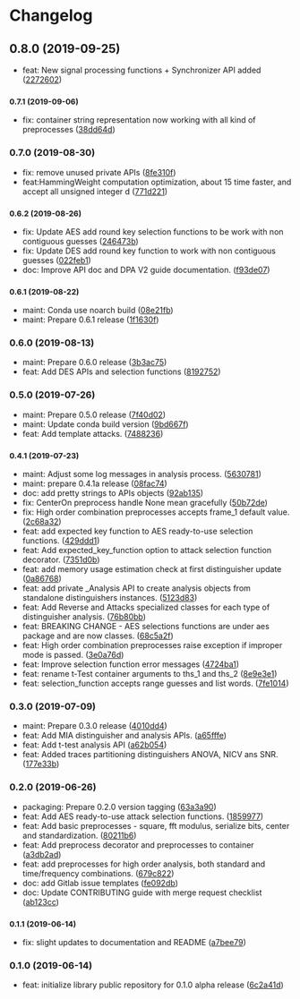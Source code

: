 # Changelog

## 0.8.0 (2019-09-25)

* feat: New signal processing functions + Synchronizer API added ([2272602](https://gitlab.com/eshard/scared/commit/2272602))

### <small>0.7.1 (2019-09-06)</small>

* fix: container string representation now working with all kind of preprocesses ([38dd64d](https://gitlab.com/eshard/scared/commit/38dd64d))

### 0.7.0 (2019-08-30)

* fix: remove unused private APIs ([8fe310f](https://gitlab.com/eshard/scared/commit/8fe310f))
* feat:HammingWeight computation optimization, about 15 time faster, and accept all unsigned integer d ([771d221](https://gitlab.com/eshard/scared/commit/771d221))

### <small>0.6.2 (2019-08-26)</small>

* fix: Update AES add round key selection functions to be work with non contiguous guesses ([246473b](https://gitlab.com/eshard/scared/commit/246473b))
* fix: Update DES add round key function to work with non contiguous guesses ([022feb1](https://gitlab.com/eshard/scared/commit/022feb1))
* doc: Improve API doc and DPA V2 guide documentation. ([f93de07](https://gitlab.com/eshard/scared/commit/f93de07))

### <small>0.6.1 (2019-08-22)</small>

* maint: Conda use noarch build ([08e21fb](https://gitlab.com/eshard/scared/commit/08e21fb))
* maint: Prepare 0.6.1 release ([1f1630f](https://gitlab.com/eshard/scared/commit/1f1630f))

### 0.6.0 (2019-08-13)

* maint: Prepare 0.6.0 release ([3b3ac75](https://gitlab.com/eshard/scared/commit/3b3ac75))
* feat: Add DES APIs and selection functions ([8192752](https://gitlab.com/eshard/scared/commit/8192752))

### 0.5.0 (2019-07-26)

* maint: Prepare 0.5.0 release ([7f40d02](https://gitlab.com/eshard/scared/commit/7f40d02))
* maint: Update conda build version ([9bd667f](https://gitlab.com/eshard/scared/commit/9bd667f))
* feat: Add template attacks. ([7488236](https://gitlab.com/eshard/scared/commit/7488236))

### <small>0.4.1 (2019-07-23)</small>

* maint: Adjust some log messages in analysis process. ([5630781](https://gitlab.com/eshard/scared/commit/5630781))
* maint: prepare 0.4.1a release ([08fac74](https://gitlab.com/eshard/scared/commit/08fac74))
* doc: add pretty strings to APIs objects ([92ab135](https://gitlab.com/eshard/scared/commit/92ab135))
* fix: CenterOn preprocess handle None mean gracefully ([50b72de](https://gitlab.com/eshard/scared/commit/50b72de))
* fix: High order combination preprocesses accepts frame_1 default value. ([2c68a32](https://gitlab.com/eshard/scared/commit/2c68a32))
* feat: add expected key function to AES ready-to-use selection functions. ([429ddd1](https://gitlab.com/eshard/scared/commit/429ddd1))
* feat: Add expected_key_function option to attack selection function decorator. ([7351d0b](https://gitlab.com/eshard/scared/commit/7351d0b))
* feat: add memory usage estimation check at first distinguisher update ([0a86768](https://gitlab.com/eshard/scared/commit/0a86768))
* feat: add private _Analysis API to create analysis objects from standalone distinguishers instances. ([5123d83](https://gitlab.com/eshard/scared/commit/5123d83))
* feat: Add Reverse and Attacks specialized classes for each type of distinguisher analysis. ([76b80bb](https://gitlab.com/eshard/scared/commit/76b80bb))
* feat: BREAKING CHANGE - AES selections functions are under aes package and are now classes. ([68c5a2f](https://gitlab.com/eshard/scared/commit/68c5a2f))
* feat: High order combination preprocesses raise exception if improper mode is passed. ([3e0a76d](https://gitlab.com/eshard/scared/commit/3e0a76d))
* feat: Improve selection function error messages ([4724ba1](https://gitlab.com/eshard/scared/commit/4724ba1))
* feat: rename t-Test container arguments to ths_1 and ths_2 ([8e9e3e1](https://gitlab.com/eshard/scared/commit/8e9e3e1))
* feat: selection_function accepts range guesses and list words. ([7fe1014](https://gitlab.com/eshard/scared/commit/7fe1014))

### 0.3.0 (2019-07-09)

* maint: Prepare 0.3.0 release ([4010dd4](https://gitlab.com/eshard/scared/commit/4010dd4))
* feat: Add MIA distinguisher and analysis APIs. ([a65fffe](https://gitlab.com/eshard/scared/commit/a65fffe))
* feat: Add t-test analysis API ([a62b054](https://gitlab.com/eshard/scared/commit/a62b054))
* feat: Added traces partitioning distinguishers ANOVA, NICV ans SNR. ([177e33b](https://gitlab.com/eshard/scared/commit/177e33b))

### 0.2.0 (2019-06-26)

* packaging: Prepare 0.2.0 version tagging ([63a3a90](https://gitlab.com/eshard/scared/commit/63a3a90))
* feat: Add AES ready-to-use attack selection functions. ([1859977](https://gitlab.com/eshard/scared/commit/1859977))
* feat: Add basic preprocesses - square, fft modulus, serialize bits, center and standardization. ([80211b6](https://gitlab.com/eshard/scared/commit/80211b6))
* feat: Add preprocess decorator and preprocesses to container ([a3db2ad](https://gitlab.com/eshard/scared/commit/a3db2ad))
* feat: add preprocesses for high order analysis, both standard and time/frequency combinations. ([679c822](https://gitlab.com/eshard/scared/commit/679c822))
* doc: add Gitlab issue templates ([fe092db](https://gitlab.com/eshard/scared/commit/fe092db))
* doc: Update CONTRIBUTING guide with merge request checklist ([ab123cc](https://gitlab.com/eshard/scared/commit/ab123cc))

### <small>0.1.1 (2019-06-14)</small>

* fix: slight updates to documentation and README ([a7bee79](https://gitlab.com/eshard/scared/commit/a7bee79))

### 0.1.0 (2019-06-14)

* feat: initialize library public repository for 0.1.0 alpha release ([6c2a41d](https://gitlab.com/eshard/scared/commit/6c2a41d))
